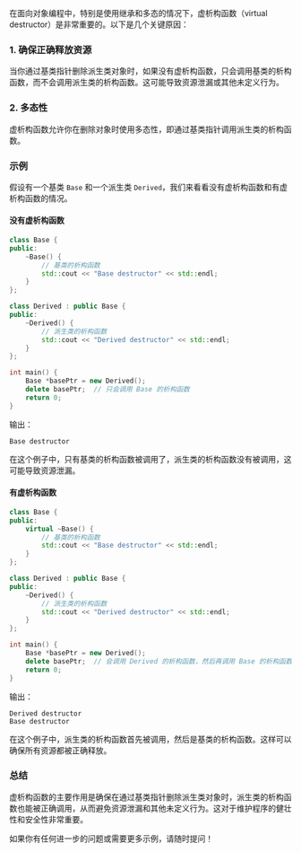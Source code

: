 在面向对象编程中，特别是使用继承和多态的情况下，虚析构函数（virtual destructor）是非常重要的。以下是几个关键原因：

### 1. 确保正确释放资源
当你通过基类指针删除派生类对象时，如果没有虚析构函数，只会调用基类的析构函数，而不会调用派生类的析构函数。这可能导致资源泄漏或其他未定义行为。

### 2. 多态性
虚析构函数允许你在删除对象时使用多态性，即通过基类指针调用派生类的析构函数。

### 示例
假设有一个基类 `Base` 和一个派生类 `Derived`，我们来看看没有虚析构函数和有虚析构函数的情况。

#### 没有虚析构函数
```cpp
class Base {
public:
    ~Base() {
        // 基类的析构函数
        std::cout << "Base destructor" << std::endl;
    }
};

class Derived : public Base {
public:
    ~Derived() {
        // 派生类的析构函数
        std::cout << "Derived destructor" << std::endl;
    }
};

int main() {
    Base *basePtr = new Derived();
    delete basePtr;  // 只会调用 Base 的析构函数
    return 0;
}
```

输出：
```
Base destructor
```

在这个例子中，只有基类的析构函数被调用了，派生类的析构函数没有被调用，这可能导致资源泄漏。

#### 有虚析构函数
```cpp
class Base {
public:
    virtual ~Base() {
        // 基类的析构函数
        std::cout << "Base destructor" << std::endl;
    }
};

class Derived : public Base {
public:
    ~Derived() {
        // 派生类的析构函数
        std::cout << "Derived destructor" << std::endl;
    }
};

int main() {
    Base *basePtr = new Derived();
    delete basePtr;  // 会调用 Derived 的析构函数，然后再调用 Base 的析构函数
    return 0;
}
```

输出：
```
Derived destructor
Base destructor
```

在这个例子中，派生类的析构函数首先被调用，然后是基类的析构函数。这样可以确保所有资源都被正确释放。

### 总结
虚析构函数的主要作用是确保在通过基类指针删除派生类对象时，派生类的析构函数也能被正确调用，从而避免资源泄漏和其他未定义行为。这对于维护程序的健壮性和安全性非常重要。

如果你有任何进一步的问题或需要更多示例，请随时提问！